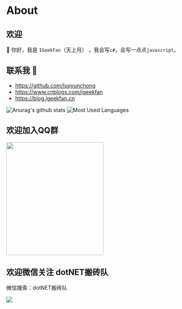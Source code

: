 # About

## 欢迎

 👋 你好，我是 `IGeekFan`（天上月） ，我会写`c#`，会写一点点`javascript`。

##  联系我 💬

- <https://github.com/luoyunchong>
- <https://www.cnblogs.com/igeekfan>
- <https://blog.igeekfan.cn>

![Anurag's github stats](https://github-readme-stats.vercel.app/api?username=luoyunchong&show_icons=true&theme=radical)
![Most Used Languages](https://github-readme-stats.vercel.app/api/top-langs/?username=luoyunchong&theme=dark&layout=compact)

## 欢迎加入QQ群 

<img class="QR-img"  width="258" height="300" src="https://github.com/luoyunchong/vovo-docs/blob/master/docs/.vuepress/public/images/qq.png?raw=true">

## 欢迎微信关注 dotNET搬砖队

微信搜索：dotNET搬砖队

<img class="QR-img" src="https://github.com/luoyunchong/vovo-docs/blob/master/docs/.vuepress/public/images/wechat.png?raw=true">

